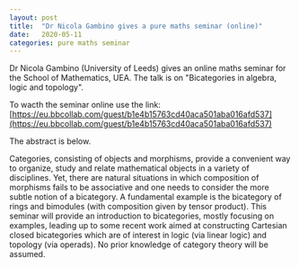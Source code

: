 ```yaml
---
layout: post
title:  "Dr Nicola Gambino gives a pure maths seminar (online)"
date:   2020-05-11
categories: pure maths seminar
---
```


Dr Nicola Gambino (University of Leeds) gives an online maths seminar for the School of Mathematics, UEA. The talk is on "Bicategories in algebra, logic and topology".

To wacth the seminar online use the link:
[https://eu.bbcollab.com/guest/b1e4b15763cd40aca501aba016afd537](https://eu.bbcollab.com/guest/b1e4b15763cd40aca501aba016afd537)

The abstract is below.

Categories, consisting of objects and morphisms, provide a convenient way to organize, study and relate mathematical objects in a variety of disciplines. Yet, there are natural situations in which composition of morphisms fails to be associative and one needs to consider the more subtle notion of a bicategory. A fundamental example is the bicategory of rings and bimodules (with composition given by tensor product). This seminar will provide an introduction to bicategories, mostly focusing on examples, leading up to some recent work aimed at constructing Cartesian closed bicategories which are of interest in logic (via linear logic) and topology (via operads). No prior knowledge of category theory will be assumed. 
